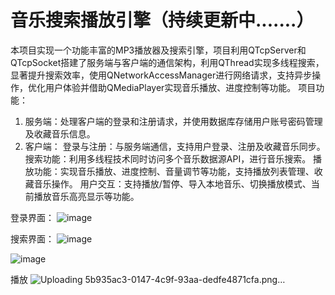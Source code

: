 # 音乐搜索播放引擎（持续更新中.......）
本项目实现一个功能丰富的MP3播放器及搜索引擎，项目利用QTcpServer和QTcpSocket搭建了服务端与客户端的通信架构，利用QThread实现多线程搜索，显著提升搜索效率，使用QNetworkAccessManager进行网络请求，支持异步操作，优化用户体验并借助QMediaPlayer实现音乐播放、进度控制等功能。
项目功能：
1.	服务端：处理客户端的登录和注册请求，并使用数据库存储用户账号密码管理及收藏音乐信息。
2.	客户端：
登录与注册：与服务端通信，支持用户登录、注册及收藏音乐同步。
搜索功能：利用多线程技术同时访问多个音乐数据源API，进行音乐搜索。 
播放功能：实现音乐播放、进度控制、音量调节等功能，支持播放列表管理、收藏音乐操作。
用户交互：支持播放/暂停、导入本地音乐、切换播放模式、当前播放音乐高亮显示等功能。

登录界面：
![image](https://github.com/user-attachments/assets/d407587c-72bb-4112-9eb2-56f82369486f)

搜索界面：
![image](https://github.com/user-attachments/assets/0b5dd395-9f59-49e5-896b-4077ee570cef)

![image](https://github.com/user-attachments/assets/f55cd1d8-5b12-4d52-93c8-05cb1624720a)


播放
![Uploading 5b935ac3-0147-4c9f-93aa-dedfe4871cfa.png…]()
